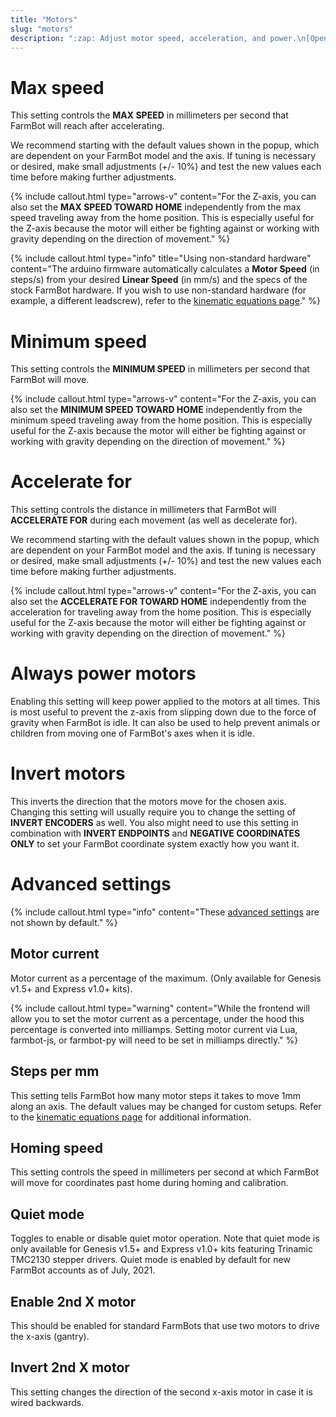 ```yaml
---
title: "Motors"
slug: "motors"
description: ":zap: Adjust motor speed, acceleration, and power.\n[Open these settings in the app](https://my.farm.bot/app/designer/settings?highlight=motors)"
---
```



# Max speed

This setting controls the **MAX SPEED** in millimeters per second that FarmBot will reach after accelerating.

We recommend starting with the default values shown in the <i class='fa fa-question-circle'></i> popup, which are dependent on your FarmBot model and the axis. If tuning is necessary or desired, make small adjustments (+/- 10%) and test the new values each time before making further adjustments.

{%
include callout.html
type="arrows-v"
content="For the Z-axis, you can also set the **MAX SPEED TOWARD HOME** independently from the max speed traveling away from the home position. This is especially useful for the Z-axis because the motor will either be fighting against or working with gravity depending on the direction of movement."
%}

{%
include callout.html
type="info"
title="Using non-standard hardware"
content="The arduino firmware automatically calculates a **Motor Speed** (in steps/s) from your desired **Linear Speed** (in mm/s) and the specs of the stock FarmBot hardware. If you wish to use non-standard hardware (for example, a different leadscrew), refer to the [kinematic equations page](../..//farmbot-os/arduino-firmware/kinematic-equations.md#convert-motor-speed-into-linear-speed)."
%}

# Minimum speed

This setting controls the **MINIMUM SPEED** in millimeters per second that FarmBot will move.

{%
include callout.html
type="arrows-v"
content="For the Z-axis, you can also set the **MINIMUM SPEED TOWARD HOME** independently from the minimum speed traveling away from the home position. This is especially useful for the Z-axis because the motor will either be fighting against or working with gravity depending on the direction of movement."
%}

# Accelerate for

This setting controls the distance in millimeters that FarmBot will **ACCELERATE FOR** during each movement (as well as decelerate for).

We recommend starting with the default values shown in the <i class='fa fa-question-circle'></i> popup, which are dependent on your FarmBot model and the axis. If tuning is necessary or desired, make small adjustments (+/- 10%) and test the new values each time before making further adjustments.

{%
include callout.html
type="arrows-v"
content="For the Z-axis, you can also set the **ACCELERATE FOR TOWARD HOME** independently from the acceleration for traveling away from the home position. This is especially useful for the Z-axis because the motor will either be fighting against or working with gravity depending on the direction of movement."
%}

# Always power motors

Enabling this setting will keep power applied to the motors at all times. This is most useful to prevent the z-axis from slipping down due to the force of gravity when FarmBot is idle. It can also be used to help prevent animals or children from moving one of FarmBot's axes when it is idle.

# Invert motors

This inverts the direction that the motors move for the chosen axis. Changing this setting will usually require you to change the setting of **INVERT ENCODERS** as well. You also might need to use this setting in combination with **INVERT ENDPOINTS** and **NEGATIVE COORDINATES ONLY** to set your FarmBot coordinate system exactly how you want it.

# Advanced settings

{%
include callout.html
type="info"
content="These [advanced settings](../settings.md#show-advanced-settings) are not shown by default."
%}

## Motor current

Motor current as a percentage of the maximum. (Only available for Genesis v1.5+ and Express v1.0+ kits).

{%
include callout.html
type="warning"
content="While the frontend will allow you to set the motor current as a percentage, under the hood this percentage is converted into milliamps. Setting motor current via Lua, farmbot-js, or farmbot-py will need to be set in milliamps directly."
%}

## Steps per mm

This setting tells FarmBot how many motor steps it takes to move 1mm along an axis. The default values may be changed for custom setups. Refer to the [kinematic equations page](../..//farmbot-os/arduino-firmware/kinematic-equations.md#calculate-steps-per-mm) for additional information.

## Homing speed

This setting controls the speed in millimeters per second at which FarmBot will move for coordinates past home during homing and calibration.

## Quiet mode

Toggles to enable or disable quiet motor operation. Note that quiet mode is only available for Genesis v1.5+ and Express v1.0+ kits featuring Trinamic TMC2130 stepper drivers. Quiet mode is enabled by default for new FarmBot accounts as of July, 2021.

## Enable 2nd X motor

This should be enabled for standard FarmBots that use two motors to drive the x-axis (gantry).

## Invert 2nd X motor

This setting changes the direction of the second x-axis motor in case it is wired backwards.
